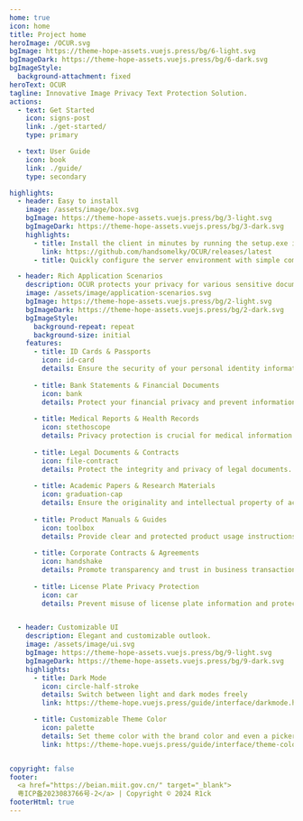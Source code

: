 ```yaml
---
home: true
icon: home
title: Project home
heroImage: /OCUR.svg
bgImage: https://theme-hope-assets.vuejs.press/bg/6-light.svg
bgImageDark: https://theme-hope-assets.vuejs.press/bg/6-dark.svg
bgImageStyle:
  background-attachment: fixed
heroText: OCUR
tagline: Innovative Image Privacy Text Protection Solution.
actions:
  - text: Get Started  
    icon: signs-post 
    link: ./get-started/
    type: primary

  - text: User Guide  
    icon: book  
    link: ./guide/  
    type: secondary

highlights:
  - header: Easy to install
    image: /assets/image/box.svg
    bgImage: https://theme-hope-assets.vuejs.press/bg/3-light.svg
    bgImageDark: https://theme-hope-assets.vuejs.press/bg/3-dark.svg
    highlights:
      - title: Install the client in minutes by running the setup.exe installer.
        link: https://github.com/handsomelky/OCUR/releases/latest 
      - title: Quickly configure the server environment with simple command line operations by <code>sh setup.sh</code>.

  - header: Rich Application Scenarios 
    description: OCUR protects your privacy for various sensitive document scenarios.
    image: /assets/image/application-scenarios.svg
    bgImage: https://theme-hope-assets.vuejs.press/bg/2-light.svg
    bgImageDark: https://theme-hope-assets.vuejs.press/bg/2-dark.svg
    bgImageStyle:
      background-repeat: repeat
      background-size: initial
    features:  
      - title: ID Cards & Passports  
        icon: id-card  
        details: Ensure the security of your personal identity information.  
  
      - title: Bank Statements & Financial Documents  
        icon: bank  
        details: Protect your financial privacy and prevent information leakage.  
  
      - title: Medical Reports & Health Records  
        icon: stethoscope  
        details: Privacy protection is crucial for medical information.  
  
      - title: Legal Documents & Contracts  
        icon: file-contract  
        details: Protect the integrity and privacy of legal documents.  
  
      - title: Academic Papers & Research Materials  
        icon: graduation-cap  
        details: Ensure the originality and intellectual property of academic research.  
  
      - title: Product Manuals & Guides  
        icon: toolbox  
        details: Provide clear and protected product usage instructions.  
  
      - title: Corporate Contracts & Agreements  
        icon: handshake  
        details: Promote transparency and trust in business transactions.  
  
      - title: License Plate Privacy Protection  
        icon: car  
        details: Prevent misuse of license plate information and protect your driving privacy.  


  - header: Customizable UI
    description: Elegant and customizable outlook.
    image: /assets/image/ui.svg
    bgImage: https://theme-hope-assets.vuejs.press/bg/9-light.svg
    bgImageDark: https://theme-hope-assets.vuejs.press/bg/9-dark.svg
    highlights:
      - title: Dark Mode
        icon: circle-half-stroke
        details: Switch between light and dark modes freely
        link: https://theme-hope.vuejs.press/guide/interface/darkmode.html

      - title: Customizable Theme Color
        icon: palette
        details: Set theme color with the brand color and even a picker
        link: https://theme-hope.vuejs.press/guide/interface/theme-color.html


copyright: false
footer: 
  <a href="https://beian.miit.gov.cn/" target="_blank">
  粤ICP备2023083766号-2</a> | Copyright © 2024 R1ck
footerHtml: true
---
```

